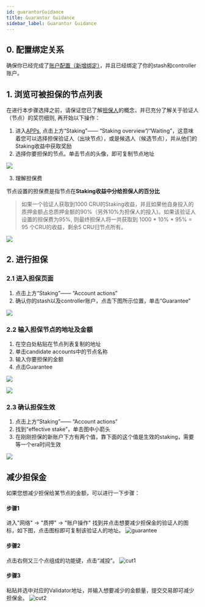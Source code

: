 ```yaml
---
id: guarantorGuidance
title: Guarantor Guidance
sidebar_label: Guarantor Guidance
---
```


## 0. 配置绑定关系

确保你已经完成了[账户配置（新增绑定）](new-bond.md)，并且已经绑定了你的stash和controller账户。

## 1. 浏览可被担保的节点列表

在进行本步骤选择之前，请保证您已了解[担保人](guarantor.md)的概念，并已充分了解关于验证人（节点）的奖罚细则, 再开始以下操作：

1. 进入[APPs](https://apps.crust.network/?rpc=wss%3A%2F%2Fapi-maxwell.crust.network#/explorer), 点击上方“Staking”—— “Staking overview”/“Waiting”，这意味着您可以选择担保验证人（出块节点），或是候选人（候选节点），并从他们的Staking收益中获取奖励
2. 选择你要担保的节点。单击节点的头像，即可复制节点地址

![](https://crust-data.oss-cn-shanghai.aliyuncs.com/wiki/maxwell/staking/copyaddr.png)

3. 理解担保费

节点设置的担保费是指节点在**Staking收益中分给担保人的百分比**

> 如果一个验证人获取到1000 CRU的Staking收益，并且如果他自身投入的质押金额占总质押金额的90%（另外10%为担保人的投入)。如果该验证人设置的担保费为95%, 则最终担保人将一共获取到 1000 * 10% * 95% = 95 个CRU的收益，剩余5 CRU归节点所有。

![](https://crust-data.oss-cn-shanghai.aliyuncs.com/wiki/mining/guaranteefee_ch.png)

## 2. 进行担保

### 2.1 进入担保页面

1. 点击上方“Staking”—— “Account actions”
2. 确认你的stash以及controller账户，点击下图所示位置，单击“Guarantee”

![](https://crust-data.oss-cn-shanghai.aliyuncs.com/wiki/maxwell/staking/guarantee.png)

### 2.2 输入担保节点的地址及金额

1. 在空白处粘贴在节点列表复制的地址
2. 单击candidate accounts中的节点名称
3. 输入你要担保的金额
4. 点击Guarantee
  
![](https://crust-data.oss-cn-shanghai.aliyuncs.com/wiki/maxwell/staking/guarantee2.png)

![](https://crust-data.oss-cn-shanghai.aliyuncs.com/wiki/maxwell/staking/amount.png)

### 2.3 确认担保生效

1. 点击上方“Staking”—— “Account actions”
2. 找到“effective stake”，单击图中小箭头
3. 在刚刚担保的新账户下方有两个值，靠下面的这个值是生效的staking，需要等一个era时间生效
  
![](https://crust-data.oss-cn-shanghai.aliyuncs.com/wiki/maxwell/staking/staked.png)

## 减少担保金

如果您想减少担保给某节点的金额，可以进行一下步骤：

#### 步骤1
进入"网络" -> "质押" -> "账户操作" 找到并点击想要减少担保金的验证人的图标，如下图，点击图标即可复制该验证人的地址。
![guarantee](https://crust-data.oss-cn-shanghai.aliyuncs.com/wiki/mining/guarantee.png)

#### 步骤2
点击右侧又三个点组成的功能键，点击“减投”。
![cut1](https://crust-data.oss-cn-shanghai.aliyuncs.com/wiki/mining/cut_guarantee1.png)

#### 步骤3
粘贴并选中对应的Validator地址，并输入想要减少的金额量，提交交易即可减少担保金。
![cut2](https://crust-data.oss-cn-shanghai.aliyuncs.com/wiki/mining/cut_guarantee2.png)
